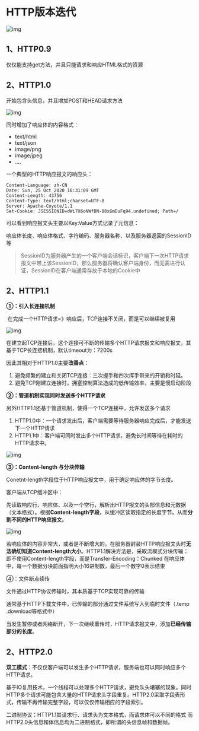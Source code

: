 # HTTP版本迭代

![img](https://img-blog.csdnimg.cn/20201026004805676.jpg?x-oss-process=image/watermark,type_ZmFuZ3poZW5naGVpdGk,shadow_10,text_aHR0cHM6Ly9ibG9nLmNzZG4ubmV0L3FxXzMzMzY5OTc5,size_16,color_FFFFFF,t_70)

## 1、HTTP0.9

仅仅能支持get方法，并且只能请求和响应HTML格式的资源



## 2、HTTP1.0

开始包含头信息，并且增加POST和HEAD请求方法

![img](https://img-blog.csdnimg.cn/20201026004933436.png)

同时增加了响应体的内容格式：

- text/html
- text/json
- image/png
- image/jpeg
- ....

一个典型的HTTP响应报文的响应头：

```
Content-Language: zh-CN
Date: Sun, 25 Oct 2020 16:31:09 GMT
Content-Length: 43756
Content-Type: text/html;charset=UTF-8
Server: Apache-Coyote/1.1
Set-Cookie: JSESSIONID=dWi7X6oNWfBN-88xGmDuFq94.undefined; Path=/
```

可以看到响应报文头主要以Key:Value方式记录了元信息：

响应体长度、响应体格式、字符编码、服务器名称、以及服务器返回的SessionID等

> SessionID为服务器产生的一个客户端会话标识，客户端下一次HTTP请求报文中带上该SessionID，那么服务器将确认客户端身份，而无需进行认证，SessionID在客户端通常存放于本地的Cookie中

## 2、HTTP1.1

**①：引入长连接机制**

​	在完成一个HTTP请求=》响应后，TCP连接不关闭，而是可以继续被复用

![img](https://img-blog.csdnimg.cn/20201026011006544.jpg?x-oss-process=image/watermark,type_ZmFuZ3poZW5naGVpdGk,shadow_10,text_aHR0cHM6Ly9ibG9nLmNzZG4ubmV0L3FxXzMzMzY5OTc5,size_16,color_FFFFFF,t_70)

在建立起TCP连接后，这个连接可不断的传输多个HTTP请求报文和响应报文，其基于TCP长连接机制，默认timeout为：7200s

因此其相对于HTTP1.0主要**改善点**：

1. 避免频繁的建立和关闭TCP连接：三次握手和四次挥手带来的开销和时延。
2. 避免TCP刚建立连接时，拥塞控制算法造成的低传输效率，主要是慢启动阶段

**②：管道机制实现同时发送多个HTTP请求**

另外HTTP1.1还基于管道机制，使得一个TCP连接中，允许发送多个请求

1. HTTP1.0中：一个请求发出后，客户端需要等待服务器响应完成后，才能发送下一个HTTP请求
2. HTTP1.1中：客户端可同时发出多个HTTP请求，避免长时间等待在耗时的HTTP请求中。

![img](https://img-blog.csdnimg.cn/20201026012550690.jpg?x-oss-process=image/watermark,type_ZmFuZ3poZW5naGVpdGk,shadow_10,text_aHR0cHM6Ly9ibG9nLmNzZG4ubmV0L3FxXzMzMzY5OTc5,size_16,color_FFFFFF,t_70)

**③：Content-length 与分块传输**

Conetnt-length字段位于HTTP响应报文中，用于确定响应体的字节长度。

客户端从TCP缓冲区中：

先读取响应行、响应体、以及一个空行，解析出HTTP报文的头部信息和元数据（文本格式）。根据**Content-length字段**，从缓冲区读取指定的长度字节。从而**分割不同的HTTP响应报文**。

![img](https://img-blog.csdnimg.cn/20201026013537541.jpg?x-oss-process=image/watermark,type_ZmFuZ3poZW5naGVpdGk,shadow_10,text_aHR0cHM6Ly9ibG9nLmNzZG4ubmV0L3FxXzMzMzY5OTc5,size_16,color_FFFFFF,t_70)

若响应体的内容非常大，或者是不断增大的，在服务器封装HTTP响应报文头时**无法确切知道Content-length大小**。HTTP1.1解决方法是，采取流模式分块传输：即不使用Content-length字段，而是Transfer-Encoding：Chunked 在响应体中，每一个数据分块前面指明大小16进制数，最后一个数字0表示结束

④：文件断点续传

文件通过HTTP协议传输时，其本质基于TCP实现可靠的传输

通常基于HTTP下载文件中，已传输的部分通过文件系统写入到临时文件（.temp .download等格式中）

当发生暂停或者网络断开，下一次继续重传时，HTTP请求报文中，添加**已经传输部分的长度**。

## 2、HTTP2.0

**双工模式**：不仅仅客户端可以发生多个HTTP请求，服务端也可以同时响应多个HTTP请求。

基于IO复用技术，一个线程可以处理多个HTTP请求，避免队头堵塞的现象。同时HTTP多个请求可能包含大量的HTTP请求头字段重复。HTTP2.0采取字段表形式，传输不再传输完整字段，可以仅仅传输相应的字段索引。

二进制协议：HTTP1.1其请求行、请求头为文本格式，而请求体可以不同的格式
而HTTP2.0头信息和体信息均为二进制格式，即所谓的头信息帧和数据帧。